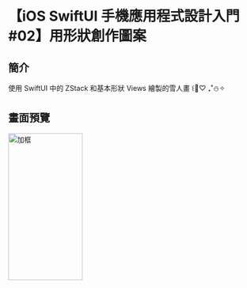# 【iOS SwiftUI 手機應用程式設計入門 #02】用形狀創作圖案

## 簡介

使用 SwiftUI 中的 ZStack 和基本形狀 Views 繪製的雪人畫 ꒰🧣♡ ₊˚⛄️✧

## 畫面預覽
<img width="150" height="297" alt="加框" src="https://github.com/user-attachments/assets/6d0e3956-9a29-4fdb-8bf2-bfed032b8a5f" />
